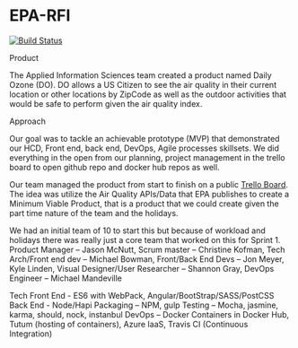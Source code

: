 # EPA-RFI

[![Build Status](https://travis-ci.org/AppliedIS/EPA-RFI.svg)](https://travis-ci.org/AppliedIS/EPA-RFI)

Product

The Applied Information Sciences team created a product named Daily Ozone (DO).  DO allows a US Citizen to see the air quality in their current location or other locations by ZipCode as well as the outdoor activities that would be safe to perform given the air quality index.

Approach

Our goal was to tackle an achievable prototype (MVP) that demonstrated our HCD, Front end, back end, DevOps, Agile processes skillsets.  We did everything in the open from our planning, project management in the trello board to open github repo and docker hub repos as well.

Our team managed the product from start to finish on a public [Trello Board](https://trello.com/b/mnICIANW/epa-rfi-prototype-product).   The idea was utilize the Air Quality APIs/Data that EPA publishes to create a Minimum Viable Product, that is a product that we could create given the part time nature of the team and the holidays.

We had an initial team of 10 to start this but because of workload and holidays there was really just a core team that worked on this for Sprint 1.  Product Manager – Jason McNutt, Scrum master – Christine Kofman, Tech Arch/Front end dev – Michael Bowman, Front/Back End Devs – Jon Meyer, Kyle Linden, Visual Designer/User Researcher – Shannon Gray, DevOps Engineer – Michael Mandeville

Tech
Front End - ES6 with WebPack, Angular/BootStrap/SASS/PostCSS
Back End - Node/Hapi
Packaging – NPM, gulp
Testing – Mocha, jasmine, karma, should, nock, instanbul
DevOps – Docker Containers in Docker Hub, Tutum (hosting of containers), Azure IaaS, Travis CI (Continuous Integration)



